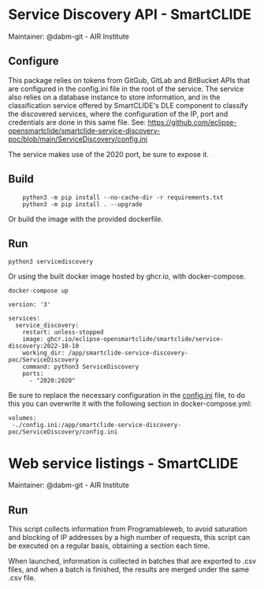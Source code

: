<!--
   Copyright (C) 2021-2022 AIR Institute
   
   This program and the accompanying materials are made
   available under the terms of the Eclipse Public License 2.0
   which is available at https://www.eclipse.org/legal/epl-2.0/
   
   SPDX-License-Identifier: EPL-2.0
   
   Contributors:
       David Berrocal Macías (@dabm-git) - initial API and implementation
-->
# Service Discovery API - SmartCLIDE
Maintainer:  @dabm-git - AIR Institute

## Configure 
This package relies on tokens from GitGub, GitLab and BitBucket APIs that are configured in the config.ini file in the root of the service.
The service also relies on a database instance to store information, and in the classification service offered by SmartCLIDE's DLE component to classify the discovered services, where the configuration of the IP, port and credentials are done in this same file.
    See: https://github.com/eclipse-opensmartclide/smartclide-service-discovery-poc/blob/main/ServiceDiscovery/config.ini

The service makes use of the 2020 port, be sure to expose it.

## Build
```
    python3 -m pip install --no-cache-dir -r requirements.txt
    python3 -m pip install . --upgrade
```
Or build the image with the provided dockerfile.

## Run
```
python3 servicediscovery
```

Or using the built docker image hosted by ghcr.io, with docker-compose.
```
docker-compose up
```

```
version: '3'

services:
  service_discovery:
    restart: unless-stopped
    image: ghcr.io/eclipse-opensmartclide/smartclide/service-discovery:2022-10-10
    working_dir: /app/smartclide-service-discovery-poc/ServiceDiscovery
    command: python3 ServiceDiscovery
    ports:
      - "2020:2020"
```

Be sure to replace the necessary configuration in the [config.ini](https://github.com/eclipse-opensmartclide/smartclide-service-discovery-poc/blob/main/ServiceDiscovery/config.ini) file, to do this you can overwrite it with the following section in docker-compose.yml:
```
volumes:
 -./config.ini:/app/smartclide-service-discovery-poc/ServiceDiscovery/config.ini
```


# Web service listings - SmartCLIDE
Maintainer:  @dabm-git - AIR Institute

## Run
This script collects information from Programableweb, to avoid saturation and blocking of IP addresses by a high number of requests, this script can be executed on a regular basis, obtaining a section each time.

When launched, information is collected in batches that are exported to .csv files, and when a batch is finished, the results are merged under the same .csv file.
